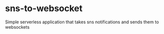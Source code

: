 # sns-to-websocket
Simple serverless application that takes sns notifications and sends them to websockets

